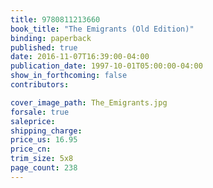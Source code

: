 ```yaml
---
title: 9780811213660
book_title: "The Emigrants (Old Edition)"
binding: paperback
published: true
date: 2016-11-07T16:39:00-04:00
publication_date: 1997-10-01T05:00:00-04:00
show_in_forthcoming: false
contributors:

cover_image_path: The_Emigrants.jpg
forsale: true
saleprice:
shipping_charge:
price_us: 16.95
price_cn:
trim_size: 5x8
page_count: 238
---
```


